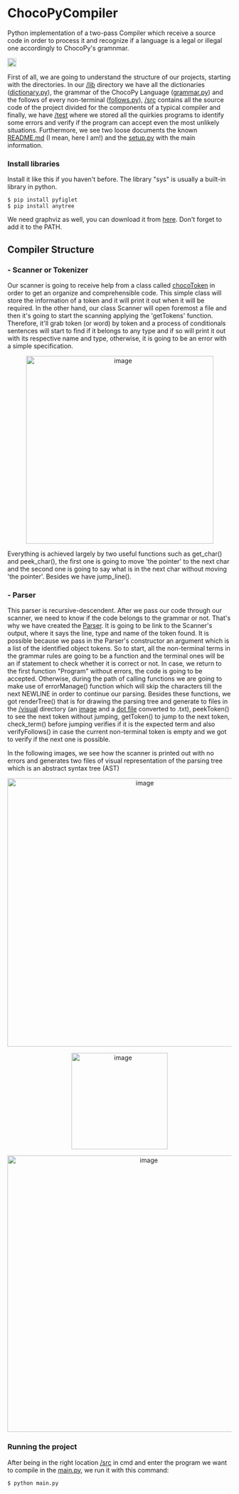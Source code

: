 # ChocoPyCompiler
Python implementation of a two-pass Compiler which receive a source code in order to process it and recognize if a language is a legal or illegal one accordingly to ChocoPy's gramnmar.

<img src="https://user-images.githubusercontent.com/63054183/231643361-4fe1ec27-292c-4ff3-88ba-a863f26eb03b.png" width=20/>

First of all, we are going to understand the structure of our projects, starting with the directories. In our [/lib](https://github.com/alexjr2001/ChocoPyCompiler/tree/main/lib) directory we have all the dictionaries ([dictionary.py](https://github.com/alexjr2001/ChocoPyCompiler/blob/main/lib/dictionary.py)), the grammar of the ChocoPy Language ([grammar.py](https://github.com/alexjr2001/ChocoPyCompiler/blob/feature/lib/grammar.py)) and the follows of every non-terminal ([follows.py](https://github.com/alexjr2001/ChocoPyCompiler/blob/feature/lib/follows.py)), [/src](https://github.com/alexjr2001/ChocoPyCompiler/tree/main/src) contains all the source code of the project divided for the components of a typical compiler and finally, we have [/test](https://github.com/alexjr2001/ChocoPyCompiler/tree/main/test) where we stored all the quirkies programs to identify some errors and verify if the program can accept even the most unlikely situations. Furthermore, we see two loose documents the known [README.md](https://github.com/alexjr2001/ChocoPyCompiler/blob/main/README.md) (I mean, here I am!) and the [setup.py](https://github.com/alexjr2001/ChocoPyCompiler/blob/main/setup.py) with the main information.


### Install libraries 

Install it like this if you haven't before. The library "sys" is usually a built-in library in python.

```
$ pip install pyfiglet
$ pip install anytree
```
We need graphviz as well, you can download it from [here](https://graphviz.org/download/). Don't forget to add it to the PATH.

## Compiler Structure

### - Scanner or Tokenizer
Our scanner is going to receive help from a class called [chocoToken](https://github.com/alexjr2001/ChocoPyCompiler/blob/main/src/chocoToken.py) in order to get an organize and comprehensible code. This simple class will store the information of a token and it will print it out when it will be required. In the other hand, our class Scanner will open foremost a file and then it's going to start the scanning applying the 'getTokens' function. Therefore, it'll grab token (or word) by token and a process of conditionals sentences will start to find if it belongs to any type and if so will print it out with its respective name and type, otherwise, it is going to be an error with a simple specification.

<p align="center"><img width="421" alt="image" src="https://user-images.githubusercontent.com/63054183/231651433-087784c7-e2ab-4751-9193-f9b840c055d6.png"></p>

Everything is achieved largely by two useful functions such as get_char() and peek_char(), the first one is going to move 'the pointer' to the next char and the second one is going to say what is in the next char without moving 'the pointer'. Besides we have jump_line().

### - Parser
This parser is recursive-descendent. After we pass our code through our scanner, we need to know if the code belongs to the grammar or not. That's why we have created the [Parser](https://github.com/alexjr2001/ChocoPyCompiler/blob/feature/src/RDparser.py). It is going to be link to the Scanner's output, where it says the line, type and name of the token found. It is possible because we pass in the Parser's constructor an argument which is a list of the identified object tokens. So to start, all the non-terminal terms in the grammar rules are going to be a function and the terminal ones will be an if statement to check whether it is correct or not. In case, we return to the first function "Program" without errors, the code is going to be accepted. Otherwise, during the path of calling functions we are going to make use of errorManage() function which will skip the characters till the next NEWLINE in order to continue our parsing.
Besides these functions, we got renderTree() that is for drawing the parsing tree and generate to files in the [/visual](https://github.com/alexjr2001/ChocoPyCompiler/tree/feature/visual) directory (an [image](https://github.com/alexjr2001/ChocoPyCompiler/blob/feature/visual/TreeImgExample.png) and a [dot file](https://github.com/alexjr2001/ChocoPyCompiler/blob/feature/visual/TreeDotExample.txt) converted to .txt), peekToken() to see the next token without jumping, getToken() to jump to the next token, check_term() before jumping verifies if it is the expected term and also verifyFollows() in case the current non-terminal token is empty and we got to verify if the next one is possible. 

In the following images, we see how the scanner is printed out with no errors and generates two files of visual representation of the parsing tree which is an abstract syntax tree (AST)
<p align="center"><img width="602" alt="image" src="https://github.com/alexjr2001/ChocoPyCompiler/assets/63054183/cd5e09b9-e85a-492f-96ec-bb4d8cd99b25"></p>
<p align="center"><img width="216" alt="image" src="https://github.com/alexjr2001/ChocoPyCompiler/assets/63054183/c5527dcc-c967-4865-90f3-13776218e52a"></p>
<p align="center"><img width="620" alt="image" src="https://github.com/alexjr2001/ChocoPyCompiler/assets/63054183/153e6985-c331-4951-86a9-59088ff08cf4"></p>






### Running the project

After being in the right location [/src](https://github.com/alexjr2001/ChocoPyCompiler/tree/main/src) in cmd and enter the program we want to compile in the [main.py](https://github.com/alexjr2001/ChocoPyCompiler/blob/main/src/main.py), we run it with this command:

```
$ python main.py
```

